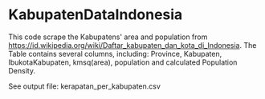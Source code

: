 # KabupatenDataIndonesia

This code scrape the Kabupatens' area and population from https://id.wikipedia.org/wiki/Daftar_kabupaten_dan_kota_di_Indonesia.
The Table contains several columns, including: Province, Kabupaten, IbukotaKabupaten, kmsq(area), population and calculated Population Density.

See output file: kerapatan_per_kabupaten.csv

